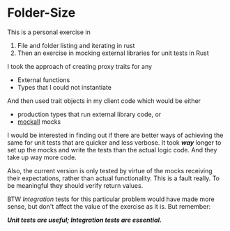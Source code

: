 # Folder-Size

This is a personal exercise in

1. File and folder listing and iterating in rust
2. Then an exercise in mocking external libraries for unit tests in Rust

I took the approach of creating proxy traits for any   
- External functions
- Types that I could not instantiate

And then used trait objects in my client code which would be either 
* production types that run external library code, or
* [mockall](https://github.com/asomers/mockall) mocks

I would be interested in finding out if there are better ways of achieving the same for unit tests that are quicker and 
less verbose. It took ***way*** longer to set up the mocks and write the tests than the actual logic code. And they take 
up way more code.

Also, the current version is only tested by virtue of the mocks receiving their expectations, rather than actual functionality.
This is a fault really. To be meaningful they should verify return values.

BTW *Integration* tests for this particular problem would have made more sense, but don't affect the value of the exercise
as it is. But remember:

**_Unit tests are useful; Integration tests are essential._**
